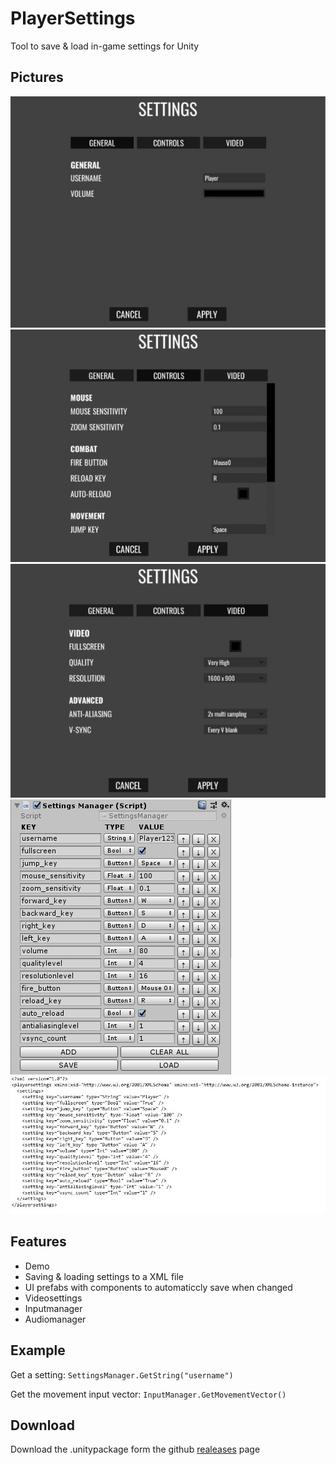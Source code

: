 # PlayerSettings
Tool to save & load in-game settings for Unity

## Pictures
![General](/Pics/general.jpg)
![Controls](/Pics/controls.jpg)
![Video](/Pics/video.jpg)
![Inspector](/Pics/inspector.jpg)
![XML](/Pics/xml.jpg)

## Features
- Demo 
- Saving & loading settings to a XML file
- UI prefabs with components to automaticcly save when changed
- Videosettings 
- Inputmanager 
- Audiomanager 

## Example
Get a setting: ```SettingsManager.GetString("username")```

Get the movement input vector: ```InputManager.GetMovementVector()```

## Download
Download the .unitypackage form the github [realeases](https://github.com/Rijk-van-Putten/Unity_PlayerSettings/releases) page

